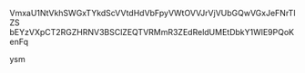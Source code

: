 VmxaU1NtVkhSWGxTYkdScVVtdHdVbFpyVWtOVVJrVjVUbGQwVGxJeFNrTlZS
bEYzVXpCT2RGZHRNV3BSClZEQTVRMmR3ZEdReldUMEtDbkY1WlE9PQoKenFq

ysm